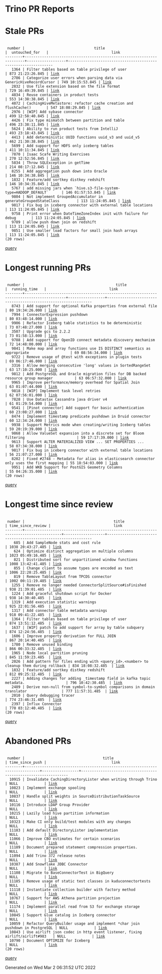 Trino PR Reports
=======

#  Stale PRs
<pre><code>
 number |                                title                                 |  untouched_for   |                             link                              
--------+----------------------------------------------------------------------+------------------+---------------------------------------------------------------
   1364 | Filter tables based on table privilege of user                       | 873 21:23:26.845 | <a href="https://github.com/trinodb/trino/pull/1364">link</a> 
   2786 | Categorize user errors when parsing data via GenericHiveRecordCursor | 749 10:15:53.845 | <a href="https://github.com/trinodb/trino/pull/2786">link</a> 
   2832 | Use file extension based on the file format                          | 729 16:49:39.845 | <a href="https://github.com/trinodb/trino/pull/2832">link</a> 
   4834 | Reuse containers in product tests                                    | 553 14:38:38.845 | <a href="https://github.com/trinodb/trino/pull/4834">link</a> 
   4872 | CachingHiveMetastore: refactor cache creation and flushCache()       | 547 18:08:29.845 | <a href="https://github.com/trinodb/trino/pull/4872">link</a> 
   2976 | [WIP] Add sybase connector                                           | 499 12:58:40.845 | <a href="https://github.com/trinodb/trino/pull/2976">link</a> 
   4426 | Fix type mismatch between partition and table                        | 496 23:38:11.845 | <a href="https://github.com/trinodb/trino/pull/4426">link</a> 
   5624 | Ability to run product tests from IntelliJ                           | 493 23:18:43.845 | <a href="https://github.com/trinodb/trino/pull/5624">link</a> 
   4413 | Add deterministic UUID functions uuid_v3 and uuid_v5                 | 462 21:30:38.845 | <a href="https://github.com/trinodb/trino/pull/4413">link</a> 
   5699 | Add support for HDFS only iceberg tables                             | 411 10:11:34.845 | <a href="https://github.com/trinodb/trino/pull/5699">link</a> 
   7870 | Isaac Scafe Writing Exercises                                        | 270 12:52:56.845 | <a href="https://github.com/trinodb/trino/pull/7870">link</a> 
   5834 | Throw SQLException in getTime                                        | 214 08:17:12.845 | <a href="https://github.com/trinodb/trino/pull/5834">link</a> 
   8255 | Add aggregation push down into Oracle                                | 146 10:34:38.845 | <a href="https://github.com/trinodb/trino/pull/8255">link</a> 
   1832 | Feature/add sortkey distkey redshift                                 | 146 10:34:35.845 | <a href="https://github.com/trinodb/trino/pull/1832">link</a> 
   5767 | add missing jars when `hive.s3-file-system-type=HADOOP_DEFAULT`      | 146 01:57:53.845 | <a href="https://github.com/trinodb/trino/pull/5767">link</a> 
   9804 | Not implement GroupedAccumulator in generateGroupedStateClass        | 113 11:24:05.845 | <a href="https://github.com/trinodb/trino/pull/9804">link</a> 
   9817 | Fix bug in iceberg connector with external table locations           | 113 11:24:05.845 | <a href="https://github.com/trinodb/trino/pull/9817">link</a> 
   9758 | Print error when DateTimeZoneIndex init with failure for debug       | 113 11:24:05.845 | <a href="https://github.com/trinodb/trino/pull/9758">link</a> 
   9789 | allow push down join on redshift                                     | 113 11:24:05.845 | <a href="https://github.com/trinodb/trino/pull/9789">link</a> 
   9851 | Use smaller load factors for small join hash arrays                  | 113 11:24:05.845 | <a href="https://github.com/trinodb/trino/pull/9851">link</a> 
(20 rows)
</code></pre>
[query](https://github.com/nineinchnick/trino-cicd/blob/a550e8a7edaa3ed7a5808c47d8b951a4dbdbf5f9/sql/pr/stale-prs.sql)

#  Longest running PRs
<pre><code>
 number |                                          title                                          |  running_time   |                             link                              
--------+-----------------------------------------------------------------------------------------+-----------------+---------------------------------------------------------------
   8743 | Add support for optional Kafka properties from external file                            | 80 19:34:26.000 | <a href="https://github.com/trinodb/trino/pull/8743">link</a> 
   7994 | ConnectorExpression pushdown                                                            | 80 03:48:14.000 | <a href="https://github.com/trinodb/trino/pull/7994">link</a> 
   9906 | Refactor Iceberg table statistics to be deterministic                                   | 73 07:48:27.000 | <a href="https://github.com/trinodb/trino/pull/9906">link</a> 
   3507 | Upgrade gcs to 2.2.2                                                                    | 73 01:58:13.000 | <a href="https://github.com/trinodb/trino/pull/3507">link</a> 
   9788 | Add support for OpenID connect metadata discovery mechanism                             | 72 14:48:00.000 | <a href="https://github.com/trinodb/trino/pull/9788">link</a> 
   9841 | Make map and array functions use IS DISTINCT semantics as appropriate                   | 69 08:56:34.000 | <a href="https://github.com/trinodb/trino/pull/9841">link</a> 
   9722 | Remove usage of @test with exceptions in plugin tests                                   | 69 06:17:46.000 | <a href="https://github.com/trinodb/trino/pull/9722">link</a> 
   3316 | Allow merging consecutive 'long' values in SortedRangeSet                               | 63 17:10:25.000 | <a href="https://github.com/trinodb/trino/pull/3316">link</a> 
   9812 | Add PostgreSQL and Oracle migration files for DB backed resource group manager          | 63 06:57:32.000 | <a href="https://github.com/trinodb/trino/pull/9812">link</a> 
   9965 | Improve performance/memory overhead for Spatial Join                                    | 63 01:07:44.000 | <a href="https://github.com/trinodb/trino/pull/9965">link</a> 
   9818 | [WIP] Implement task level retries                                                      | 62 07:56:01.000 | <a href="https://github.com/trinodb/trino/pull/9818">link</a> 
   7828 | Use Datastax Cassandra java driver v4                                                   | 61 01:29:54.000 | <a href="https://github.com/trinodb/trino/pull/7828">link</a> 
   9541 | [Pinot connector] Add support for basic authentication                                  | 60 23:08:27.000 | <a href="https://github.com/trinodb/trino/pull/9541">link</a> 
   8474 | Implement timestamp predicate pushdown in Druid connector                               | 60 12:34:24.000 | <a href="https://github.com/trinodb/trino/pull/8474">link</a> 
   9938 | Support Metrics mode when creating/writing Iceberg tables                               | 59 20:19:39.000 | <a href="https://github.com/trinodb/trino/pull/9938">link</a> 
   9868 | Allow ValueSet expansion into a discrete set for Bloom filtering                        | 59 17:17:39.000 | <a href="https://github.com/trinodb/trino/pull/9868">link</a> 
   9613 | Support ALTER MATERIALIZED VIEW ... SET PROPERTIES ...                                  | 58 07:34:38.000 | <a href="https://github.com/trinodb/trino/pull/9613">link</a> 
   9817 | Fix bug in iceberg connector with external table locations                              | 56 21:07:27.000 | <a href="https://github.com/trinodb/trino/pull/9817">link</a> 
   8202 | Fixed #2748 - Metadata for alias in elasticsearch connector only uses the first mapping | 55 18:54:03.000 | <a href="https://github.com/trinodb/trino/pull/8202">link</a> 
   9951 | Add WKB Support for PostGIS Geometry Columns                                            | 55 04:26:35.000 | <a href="https://github.com/trinodb/trino/pull/9951">link</a> 
(20 rows)
</code></pre>
[query](https://github.com/nineinchnick/trino-cicd/blob/a550e8a7edaa3ed7a5808c47d8b951a4dbdbf5f9/sql/pr/running-prs.sql)

#  Longest time since review
<pre><code>
 number |                                         title                                         | time_since_review |                             link                              
--------+---------------------------------------------------------------------------------------+-------------------+---------------------------------------------------------------
    685 | Add SampleNode stats and cost rule                                                    | 1038 20:43:27.485 | <a href="https://github.com/trinodb/trino/pull/685">link</a>  
    624 | Optimize distinct aggregation on multiple columns                                     | 1023 05:49:16.485 | <a href="https://github.com/trinodb/trino/pull/624">link</a>  
    821 | Distributed sort for unpartitioned window functions                                   | 1008 13:42:41.485 | <a href="https://github.com/trinodb/trino/pull/821">link</a>  
    855 | Change client to assume types are encoded as text                                     | 1006 22:28:25.485 | <a href="https://github.com/trinodb/trino/pull/855">link</a>  
    819 | Remove TableLayout from TPCDS connector                                               | 1002 00:11:19.485 | <a href="https://github.com/trinodb/trino/pull/819">link</a>  
   1255 | Remove no longer needed ConnectorSplitSource#isFinished                               | 938 21:39:01.485  | <a href="https://github.com/trinodb/trino/pull/1255">link</a> 
   1224 | Add graceful shutdown script for Docker                                               | 938 14:30:40.485  | <a href="https://github.com/trinodb/trino/pull/1224">link</a> 
   1319 | Add execution statistic warnings                                                      | 925 22:01:56.485  | <a href="https://github.com/trinodb/trino/pull/1319">link</a> 
   1317 | Add connector table metadata warnings                                                 | 918 09:41:22.485  | <a href="https://github.com/trinodb/trino/pull/1317">link</a> 
   1364 | Filter tables based on table privilege of user                                        | 874 13:51:12.485  | <a href="https://github.com/trinodb/trino/pull/1364">link</a> 
   1637 | [WIP] patch to add support for array by table subquery                                | 874 12:24:56.485  | <a href="https://github.com/trinodb/trino/pull/1637">link</a> 
   1606 | Improve property derivation for FULL JOIN                                             | 867 20:14:40.485  | <a href="https://github.com/trinodb/trino/pull/1606">link</a> 
   1780 | Remove unused binding                                                                 | 866 00:33:32.485  | <a href="https://github.com/trinodb/trino/pull/1780">link</a> 
   1965 | Node local partition pruning                                                          | 845 11:59:23.485  | <a href="https://github.com/trinodb/trino/pull/1965">link</a> 
   2026 | Add pattern for files ending with &lt;query_id&gt;.&lt;number&gt; to cleanup them during rollback | 834 18:08:32.485  | <a href="https://github.com/trinodb/trino/pull/2026">link</a> 
   1832 | Feature/add sortkey distkey redshift                                                  | 812 09:25:12.485  | <a href="https://github.com/trinodb/trino/pull/1832">link</a> 
   2227 | Adding changes for adding _timestamp field in kafka topic metadata.                   | 796 10:42:30.485  | <a href="https://github.com/trinodb/trino/pull/2227">link</a> 
   2489 | Derive non-null from symbol-to-symbol comparisons in domain translator                | 777 11:57:31.485  | <a href="https://github.com/trinodb/trino/pull/2489">link</a> 
   2010 | Query debugging tracer                                                                | 774 23:46:31.485  | <a href="https://github.com/trinodb/trino/pull/2010">link</a> 
   2397 | Influx Connector                                                                      | 770 03:12:40.485  | <a href="https://github.com/trinodb/trino/pull/2397">link</a> 
(20 rows)
</code></pre>
[query](https://github.com/nineinchnick/trino-cicd/blob/a550e8a7edaa3ed7a5808c47d8b951a4dbdbf5f9/sql/pr/awaiting-review.sql)

#  Abandoned PRs
<pre><code>
 number |                                    title                                    | time_since_push |                              link                              
--------+-----------------------------------------------------------------------------+-----------------+----------------------------------------------------------------
  10915 | Invalidate CachingDirectoryLister when writing through Trino                | NULL            | <a href="https://github.com/trinodb/trino/pull/10915">link</a> 
  10823 | Implement exchange spooling                                                 | NULL            | <a href="https://github.com/trinodb/trino/pull/10823">link</a> 
  10837 | Handle split weights in SourceDistributionTaskSource                        | NULL            | <a href="https://github.com/trinodb/trino/pull/10837">link</a> 
  10116 | Introduce LDAP Group Provider                                               | NULL            | <a href="https://github.com/trinodb/trino/pull/10116">link</a> 
  10215 | Lazily load hive partition information                                      | NULL            | <a href="https://github.com/trinodb/trino/pull/10215">link</a> 
  10323 | Make CI only build/test modules with any changes                            | NULL            | <a href="https://github.com/trinodb/trino/pull/10323">link</a> 
  11183 | Add default DirectoryLister implementation                                  | NULL            | <a href="https://github.com/trinodb/trino/pull/11183">link</a> 
  11066 | Improve CBO estimates for certain scenarios                                 | NULL            | <a href="https://github.com/trinodb/trino/pull/11066">link</a> 
  11189 | Document prepared statement compression properties.                         | NULL            | <a href="https://github.com/trinodb/trino/pull/11189">link</a> 
  11094 | Add Trino 372 release notes                                                 | NULL            | <a href="https://github.com/trinodb/trino/pull/11094">link</a> 
  10387 | Add Snowflake JDBC Connector                                                | NULL            | <a href="https://github.com/trinodb/trino/pull/10387">link</a> 
  11108 | Migrate to BaseConnectorTest in BigQuery                                    | NULL            | <a href="https://github.com/trinodb/trino/pull/11108">link</a> 
  11185 | Remove usage of static test classes in kuduconnectortests                   | NULL            | <a href="https://github.com/trinodb/trino/pull/11185">link</a> 
  11118 | Instantiate collection builder with factory method                          | NULL            | <a href="https://github.com/trinodb/trino/pull/11118">link</a> 
  10767 | Support for AWS Athena partition projection                                 | NULL            | <a href="https://github.com/trinodb/trino/pull/10767">link</a> 
  11174 | Implement parallel read from S3 for exchange storage                        | NULL            | <a href="https://github.com/trinodb/trino/pull/11174">link</a> 
  10845 | Support Glue catalog in Iceberg connector                                   | NULL            | <a href="https://github.com/trinodb/trino/pull/10845">link</a> 
  10059 | Refactor QueryBuilder usage and implement *char join pushdown in PostgreSQL | NULL            | <a href="https://github.com/trinodb/trino/pull/10059">link</a> 
  10843 | Use airlift json codec in http event listener, fixing airlift/airlift#983   | NULL            | <a href="https://github.com/trinodb/trino/pull/10843">link</a> 
  10790 | Document OPTIMIZE for Iceberg                                               | NULL            | <a href="https://github.com/trinodb/trino/pull/10790">link</a> 
(20 rows)
</code></pre>
[query](https://github.com/nineinchnick/trino-cicd/blob/a550e8a7edaa3ed7a5808c47d8b951a4dbdbf5f9/sql/pr/abandoned-prs.sql)

Generated on Wed Mar  2 06:31:52 UTC 2022
